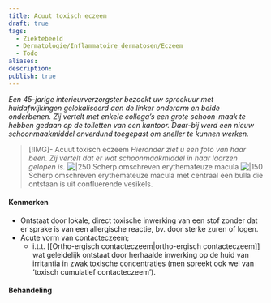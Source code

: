 ```yaml
---
title: Acuut toxisch eczeem
draft: true
tags:
  - Ziektebeeld
  - Dermatologie/Inflammatoire_dermatosen/Eczeem
  - Todo
aliases: 
description: 
publish: true
---
```




*Een 45-jarige interieurverzorgster bezoekt uw spreekuur met huidafwijkingen gelokaliseerd aan de linker onderarm en beide onderbenen. Zij vertelt met enkele collega’s een grote schoon-maak te hebben gedaan op de toiletten van een kantoor. Daar-bij werd een nieuw schoonmaakmiddel onverdund toegepast om sneller te kunnen werken.*


> [!IMG]- Acuut toxisch eczeem
> *Hieronder ziet u een foto van haar been. Zij vertelt dat er wat schoonmaakmiddel in haar laarzen gelopen is.*
> ![|250](https://i.imgur.com/fZkHMDQ.png)
> Scherp omschreven erythemateuze macula
> ![|150](https://i.imgur.com/TKbb91i.png)
> Scherp omschreven erythemateuze macula met centraal een bulla die ontstaan is uit confluerende vesikels.

#### Kenmerken
- Ontstaat door lokale, direct toxische inwerking van een stof zonder dat er sprake is van een allergische reactie, bv. door sterke zuren of logen.
- Acute vorm van contacteczeem;
	- i.t.t. [[Ortho-ergisch contacteczeem|ortho-ergisch contacteczeem]] wat geleidelijk ontstaat door herhaalde inwerking op de huid van irritantia in zwak toxische concentraties (men spreekt ook wel van ‘toxisch cumulatief contacteczeem’).

#### Behandeling